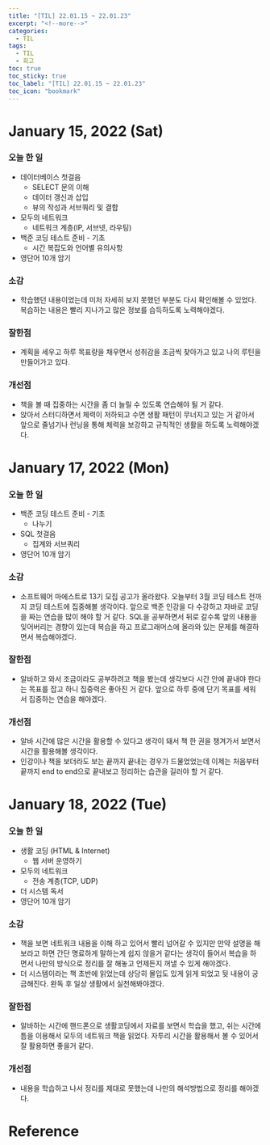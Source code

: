 ```yaml
---
title: "[TIL] 22.01.15 ~ 22.01.23"
excerpt: "<!--more-->"
categories:
  - TIL
tags:
  - TIL
  - 회고
toc: true
toc_sticky: true
toc_label: "[TIL] 22.01.15 ~ 22.01.23"
toc_icon: "bookmark"
---
```


# January 15, 2022 (Sat)

### 오늘 한 일
- 데이터베이스 첫걸음
  - SELECT 문의 이해
  - 데이터 갱신과 삽입
  - 뷰의 작성과 서브쿼리 및 결합
- 모두의 네트워크
  - 네트워크 계층(IP, 서브넷, 라우팅)
- 백준 코딩 테스트 준비 - 기초
  - 시간 복잡도와 언어별 유의사항
- 영단어 10개 암기

### 소감
- 학습했던 내용이었는데 미처 자세히 보지 못했던 부분도 다시 확인해볼 수 있었다. 복습하는 내용은 빨리 지나가고 많은 정보를 습득하도록 노력해야겠다.

### 잘한점
- 계획을 세우고 하루 목표량을 채우면서 성취감을 조금씩 찾아가고 있고 나의 루틴을 만들어가고 있다.

### 개선점
- 책을 볼 때 집중하는 시간을 좀 더 늘릴 수 있도록 연습해야 될 거 같다.
- 앉아서 스터디하면서 체력이 저하되고 수면 생활 패턴이 무너지고 있는 거 같아서 앞으로 줄넘기나 런닝을 통해 체력을 보강하고 규칙적인 생활을 하도록 노력해야겠다.

# January 17, 2022 (Mon)

### 오늘 한 일
- 백준 코딩 테스트 준비 - 기초
  - 나누기
- SQL 첫걸음
  - 집계와 서브쿼리
- 영단어 10개 암기

### 소감
- 소프트웨어 마에스트로 13기 모집 공고가 올라왔다. 오늘부터 3월 코딩 테스트 전까지 코딩 테스트에 집중해볼 생각이다. 앞으로 백준 인강을 다 수강하고 자바로 코딩을 짜는 연습을 많이 해야 할 거 같다. SQL을 공부하면서 뒤로 갈수록 앞의 내용을 잊어버리는 경향이 있는데 복습을 하고 프로그래머스에 올라와 있는 문제를 해결하면서 복습해야겠다.

### 잘한점
- 알바하고 와서 조금이라도 공부하려고 책을 봤는데 생각보다 시간 안에 끝내야 한다는 목표를 잡고 하니 집중력은 좋아진 거 같다. 앞으로 하루 중에 단기 목표를 세워서 집중하는 연습을 해야겠다.

### 개선점
- 알바 시간에 많은 시간을 활용할 수 있다고 생각이 돼서 책 한 권을 챙겨가서 보면서 시간을 활용해볼 생각이다.
- 인강이나 책을 보더라도 보는 끝까지 끝내는 경우가 드물었었는데 이제는 처음부터 끝까지 end to end으로 끝내보고 정리하는 습관을 길러야 할 거 같다.

# January 18, 2022 (Tue)

### 오늘 한 일
- 생활 코딩 (HTML & Internet)
  - 웹 서버 운영하기
- 모두의 네트워크
  - 전송 계층(TCP, UDP)
- 더 시스템 독서  
- 영단어 10개 암기

### 소감
- 책을 보면 네트워크 내용을 이해 하고 있어서 빨리 넘어갈 수 있지만 만약 설명을 해보라고 하면 간단 명료하게 말하는게 쉽지 않을거 같다는 생각이 들어서 복습을 하면서 나만의 방식으로 정리를 잘 해놓고 언제든지 꺼낼 수 있게 해야겠다.
- 더 시스템이라는 책 초반에 읽었는데 상당히 몰입도 있게 읽게 되었고 뒷 내용이 궁금해진다. 완독 후 일상 생활에서 실천해봐야겠다.

### 잘한점
- 알바하는 시간에 핸드폰으로 생활코딩에서 자료를 보면서 학습을 했고, 쉬는 시간에 틈을 이용해서 모두의 네트워크 책을 읽었다. 자투리 시간을 활용해서 볼 수 있어서 잘 활용하면 좋을거 같다.

### 개선점
- 내용을 학습하고 나서 정리를 제대로 못했는데 나만의 해석방법으로 정리를 해야겠다.

# Reference
